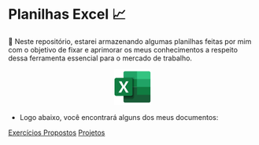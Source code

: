 # Planilhas Excel 📈

📌 Neste repositório, estarei armazenando algumas planilhas feitas por mim com o objetivo de fixar e aprimorar os meus conhecimentos a respeito dessa ferramenta essencial para o mercado de trabalho. 

<p align="center">
    <img src="images/excel.png" width=75>
</p>

- Logo abaixo, você encontrará alguns dos meus documentos:

<a href="documentos/exercicios_propostos/README.md"> Exercícios Propostos</a>
<a href="documentos/projetos/README.md"> Projetos</a>

